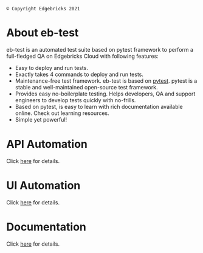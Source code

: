     © Copyright Edgebricks 2021

About eb-test
=============
eb-test is an automated test suite based on pytest framework to perform a full-fledged QA on Edgebricks Cloud with following features:
* Easy to deploy and run tests.
* Exactly takes 4 commands to deploy and run tests.
* Maintenance-free test framework. eb-test is based on [pytest](http://pytest.org/latest/>). pytest is a stable and well-maintained open-source test framework.
* Provides easy no-boilerplate testing. Helps developers, QA and support engineers to develop tests quickly with no-frills.
* Based on pytest, is easy to learn with rich documentation available online. Check out learning resources.
* Simple yet powerful!

API Automation
==============
Click [here](https://github.com/Edgebricks/eb-test/tree/master/api_automation#readme) for details.

UI Automation
=============
Click [here](https://github.com/Edgebricks/eb-test/tree/master/ui_automation#readme) for details.

Documentation
=============
Click [here](https://github.com/Edgebricks/eb-test/blob/master/doc/README.md) for details.